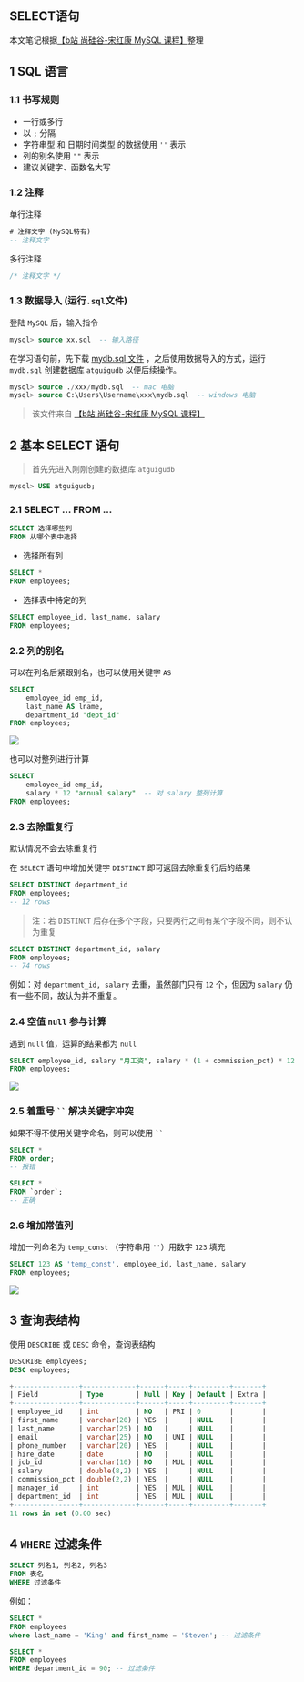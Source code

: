 ## SELECT语句

本文笔记根据[【b站 尚硅谷-宋红康 MySQL 课程】]( https://www.bilibili.com/video/BV1iq4y1u7vj/?share_source=copy_web&vd_source=67ce2d561f3b6dc9d7cff375959101a2)整理

## 1 SQL 语言

### 1.1 书写规则

- 一行或多行
- 以 `;` 分隔
- 字符串型 和 日期时间类型 的数据使用 `''` 表示
- 列的别名使用 `""` 表示
- 建议关键字、函数名大写

### 1.2 注释

单行注释

```sql
# 注释文字 (MySQL特有)
-- 注释文字
```

多行注释

```sql
/* 注释文字 */
```

### 1.3 数据导入 (运行`.sql`文件)

登陆 `MySQL` 后，输入指令

```sql
mysql> source xx.sql  -- 输入路径
```

在学习语句前，先下载 [mydb.sql 文件](https://cloud-iskage.oss-cn-shanghai.aliyuncs.com/docs/mydb.sql) ，之后使用数据导入的方式，运行 `mydb.sql` 创建数据库 `atguigudb` 以便后续操作。

```sql
mysql> source ./xxx/mydb.sql  -- mac 电脑
mysql> source C:\Users\Username\xxx\mydb.sql  -- windows 电脑
```

> 该文件来自 [【b站 尚硅谷-宋红康 MySQL 课程】]( https://www.bilibili.com/video/BV1iq4y1u7vj/?share_source=copy_web&vd_source=67ce2d561f3b6dc9d7cff375959101a2)



## 2 基本 SELECT 语句

> 首先先进入刚刚创建的数据库 `atguigudb` 

```sql
mysql> USE atguigudb;
```

### 2.1 SELECT ... FROM ...

```sql
SELECT 选择哪些列
FROM 从哪个表中选择
```

- 选择所有列

```sql
SELECT *
FROM employees;
```

- 选择表中特定的列

```sql
SELECT employee_id, last_name, salary
FROM employees;
```

### 2.2 列的别名

可以在列名后紧跟别名，也可以使用关键字 `AS`

```sql
SELECT
    employee_id emp_id,
    last_name AS lname,
    department_id "dept_id"
FROM employees;
```

![](https://blog-iskage.oss-cn-hangzhou.aliyuncs.com/images/QQ_1738834180268.png)

也可以对整列进行计算

```sql
SELECT
    employee_id emp_id,
    salary * 12 "annual salary"  -- 对 salary 整列计算
FROM employees;
```

### 2.3 去除重复行

默认情况不会去除重复行

在 `SELECT` 语句中增加关键字 `DISTINCT` 即可返回去除重复行后的结果

```sql
SELECT DISTINCT department_id
FROM employees;
-- 12 rows
```

> 注：若 `DISTINCT` 后存在多个字段，只要两行之间有某个字段不同，则不认为重复

```sql
SELECT DISTINCT department_id, salary
FROM employees;
-- 74 rows
```

例如：对 `department_id, salary` 去重，虽然部门只有 `12` 个，但因为 `salary` 仍有一些不同，故认为并不重复。

### 2.4 空值 `null` 参与计算

遇到 `null` 值，运算的结果都为 `null`

```sql
SELECT employee_id, salary "月工资", salary * (1 + commission_pct) * 12 "年工资", commission_pct
FROM employees;
```

![](https://blog-iskage.oss-cn-hangzhou.aliyuncs.com/images/QQ_1738834695370.png)

### 2.5 着重号 ` `` ` 解决关键字冲突

如果不得不使用关键字命名，则可以使用 ` `` ` 

```sql
SELECT *
FROM order;
-- 报错
```

```sql
SELECT *
FROM `order`;
-- 正确
```

### 2.6 增加常值列

增加一列命名为 `temp_const` （字符串用 `''`）用数字 `123` 填充

```sql
SELECT 123 AS 'temp_const', employee_id, last_name, salary
FROM employees;
```

![](https://blog-iskage.oss-cn-hangzhou.aliyuncs.com/images/QQ_1738835171143.png)



## 3 查询表结构

使用 `DESCRIBE` 或 `DESC` 命令，查询表结构

```sql
DESCRIBE employees;
DESC employees;
```

```sql
+----------------+-------------+------+-----+---------+-------+
| Field          | Type        | Null | Key | Default | Extra |
+----------------+-------------+------+-----+---------+-------+
| employee_id    | int         | NO   | PRI | 0       |       |
| first_name     | varchar(20) | YES  |     | NULL    |       |
| last_name      | varchar(25) | NO   |     | NULL    |       |
| email          | varchar(25) | NO   | UNI | NULL    |       |
| phone_number   | varchar(20) | YES  |     | NULL    |       |
| hire_date      | date        | NO   |     | NULL    |       |
| job_id         | varchar(10) | NO   | MUL | NULL    |       |
| salary         | double(8,2) | YES  |     | NULL    |       |
| commission_pct | double(2,2) | YES  |     | NULL    |       |
| manager_id     | int         | YES  | MUL | NULL    |       |
| department_id  | int         | YES  | MUL | NULL    |       |
+----------------+-------------+------+-----+---------+-------+
11 rows in set (0.00 sec)
```



## 4 `WHERE` 过滤条件

```sql
SELECT 列名1, 列名2, 列名3
FROM 表名
WHERE 过滤条件
```

例如：

```sql
SELECT *
FROM employees
where last_name = 'King' and first_name = 'Steven'; -- 过滤条件
```

```sql
SELECT *
FROM employees
WHERE department_id = 90; -- 过滤条件
```















